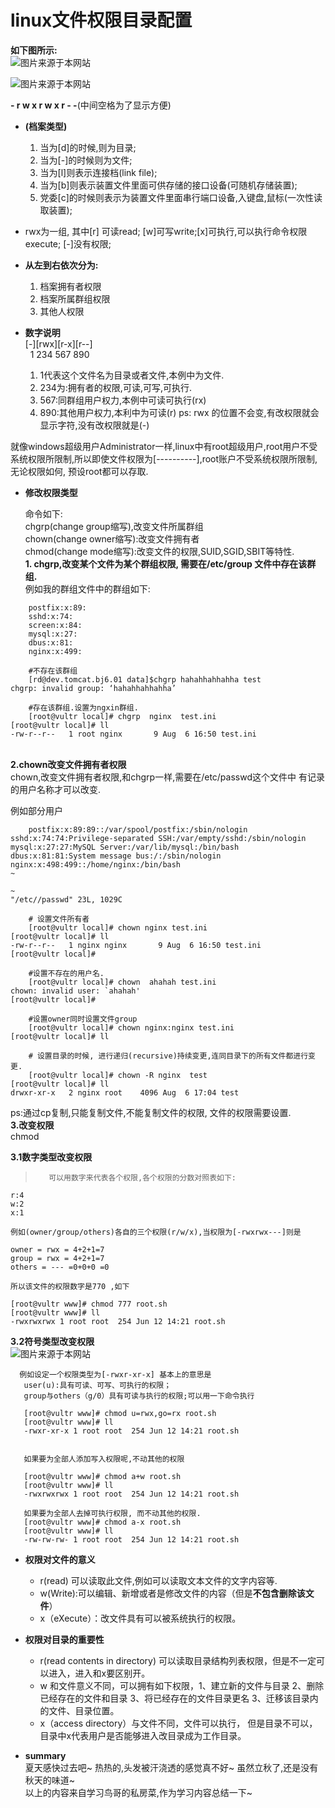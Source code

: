 # linux文件权限目录配置

**如下图所示:**<br>
![图片来源于本网站](  https://uploads.disquscdn.com/images/af8ee9f070d55780f9598dbfb53b07f0af6f35cb0487e9dcc198eba35269262b.png )

![图片来源于本网站](  https://uploads.disquscdn.com/images/c4841fe49fcf56e270e1c15d78580cbf9044cf43b978e183d0dc00611f05b47e.png )

**- r w x r w x r - -**(中间空格为了显示方便)
- **(档案类型)**
    1. 当为[d]的时候,则为目录;
    2. 当为[-]的时候则为文件;
    3. 当为[l]则表示连接档(link file);
    4. 当为[b]则表示装置文件里面可供存储的接口设备(可随机存储装置);
    5. 党委[c]的时候则表示为装置文件里面串行端口设备,入键盘,鼠标(一次性读取装置);

- rwx为一组, 其中[r] 可读read; [w]可写write;[x]可执行,可以执行命令权限execute; [-]没有权限; 
- **从左到右依次分为:**<br>
    1. 档案拥有者权限
    2. 档案所属群组权限
    3. 其他人权限
- **数字说明**<br>
    [-][rwx][r-x][r--]
 <br>&nbsp;&nbsp;1  234  567  890
    1. 1代表这个文件名为目录或者文件,本例中为文件.
    2. 234为:拥有者的权限,可读,可写,可执行.
    3. 567:同群组用户权力,本例中可读可执行(rx)
    4. 890:其他用户权力,本利中为可读(r)
    ps: rwx 的位置不会变,有改权限就会显示字符,没有改权限就是(-)


就像windows超级用户Administrator一样,linux中有root超级用户,root用户不受系统权限所限制,所以即使文件权限为[----------],root账户不受系统权限所限制, 无论权限如何, 预设root都可以存取.


- **修改权限类型**

    命令如下:<br>
    chgrp(change group缩写),改变文件所属群组<br>
    chown(change owner缩写):改变文件拥有者<br>
    chmod(change mode缩写):改变文件的权限,SUID,SGID,SBIT等特性.<br>
    **1. chgrp,改变某个文件为某个群组权限, 需要在/etc/group 文件中存在该群组.**<br>
    例如我的群组文件中的群组如下:<br>
    
```
    postfix:x:89:
    sshd:x:74:
    screen:x:84:
    mysql:x:27:
    dbus:x:81:
    nginx:x:499:
```
    
```
    #不存在该群组
    [rd@dev.tomcat.bj6.01 data]$chgrp hahahhahhahha test
chgrp: invalid group: ‘hahahhahhahha’
```
    
```
    #存在该群组.设置为ngxin群组.
    [root@vultr local]# chgrp  nginx  test.ini 
[root@vultr local]# ll
-rw-r--r--   1 root nginx       9 Aug  6 16:50 test.ini
```
<br>**2.chown改变文件拥有者权限**<br>
chown,改变文件拥有者权限,和chgrp一样,需要在/etc/passwd这个文件中 有记录的用户名称才可以改变.
    
例如部分用户
```
    postfix:x:89:89::/var/spool/postfix:/sbin/nologin
sshd:x:74:74:Privilege-separated SSH:/var/empty/sshd:/sbin/nologin
mysql:x:27:27:MySQL Server:/var/lib/mysql:/bin/bash
dbus:x:81:81:System message bus:/:/sbin/nologin
nginx:x:498:499::/home/nginx:/bin/bash
~

~
"/etc//passwd" 23L, 1029C
```
   
```
    # 设置文件所有者
    [root@vultr local]# chown nginx test.ini 
[root@vultr local]# ll
-rw-r--r--   1 nginx nginx       9 Aug  6 16:50 test.ini
[root@vultr local]# 
```
    
```
    #设置不存在的用户名.
    [root@vultr local]# chown  ahahah test.ini 
chown: invalid user: `ahahah'
[root@vultr local]# 
```
    
    
```
    #设置owner同时设置文件group
    [root@vultr local]# chown nginx:nginx test.ini 
[root@vultr local]# ll
```
    
    
```
    # 设置目录的时候, 进行递归(recursive)持续变更,连同目录下的所有文件都进行变更.
    [root@vultr local]# chown -R nginx  test 
[root@vultr local]# ll
drwxr-xr-x   2 nginx root    4096 Aug  6 17:04 test
```
    
ps:通过cp复制,只能复制文件,不能复制文件的权限, 文件的权限需要设置.
<br>**3.改变权限**<br>
chmod<br>
    
**3.1数字类型改变权限**
    
>        可以用数字来代表各个权限,各个权限的分数对照表如下:
    
    r:4
    w:2
    x:1
    
    例如(owner/group/others)各自的三个权限(r/w/x),当权限为[-rwxrwx---]则是
    
    owner = rwx = 4+2+1=7
    group = rwx = 4+2+1=7
    others = --- =0+0+0 =0
    
    所以该文件的权限数字是770 ,如下
    
    [root@vultr www]# chmod 777 root.sh 
    [root@vultr www]# ll
    -rwxrwxrwx 1 root root  254 Jun 12 14:21 root.sh
    
    
    
**3.2符号类型改变权限**<br>
       ![图片来源于本网站]( https://uploads.disquscdn.com/images/14ee0d1c7c59a466cfa4a635de6456ab090d42d3525ba1bbd13252f33381ce8c.png )
       
      例如设定一个权限类型为[-rwxr-xr-x] 基本上的意思是
       user(u):具有可读、可写、可执行的权限；
       group与others（g/0）具有可读与执行的权限;可以用一下命令执行
       
       [root@vultr www]# chmod u=rwx,go=rx root.sh
       [root@vultr www]# ll
       -rwxr-xr-x 1 root root  254 Jun 12 14:21 root.sh
       
       
       如果要为全部人添加写入权限呢,不动其他的权限
       
       [root@vultr www]# chmod a+w root.sh 
       [root@vultr www]# ll
       -rwxrwxrwx 1 root root  254 Jun 12 14:21 root.sh
       
       如果要为全部人去掉可执行权限, 而不动其他的权限.
       [root@vultr www]# chmod a-x root.sh
       [root@vultr www]# ll
       -rw-rw-rw- 1 root root  254 Jun 12 14:21 root.sh
       
       
- **权限对文件的意义**
    - r(read)   可以读取此文件,例如可以读取文本文件的文字内容等.
    - w(Write):可以编辑、新增或者是修改文件的内容（但是**不包含删除该文件**）
    - x（eXecute）：改文件具有可以被系统执行的权限。
- **权限对目录的重要性**
    - r(read contents in directory)  可以读取目录结构列表权限，但是不一定可以进入，进入和x要区别开。
    - w 和文件意义不同，可以拥有如下权限，1、建立新的文件与目录 2、删除已经存在的文件和目录 3、将已经存在的文件目录更名 3、迁移该目录内的文件、目录位置。
    - x（access directory）与文件不同，文件可以执行， 但是目录不可以，目录中x代表用户是否能够进入改目录成为工作目录。
   

- **summary**<br>
夏天感快过去吧~ 热热的,头发被汗浇透的感觉真不好~ 虽然立秋了,还是没有秋天的味道~<br> 以上的内容来自学习鸟哥的私房菜,作为学习内容总结一下~